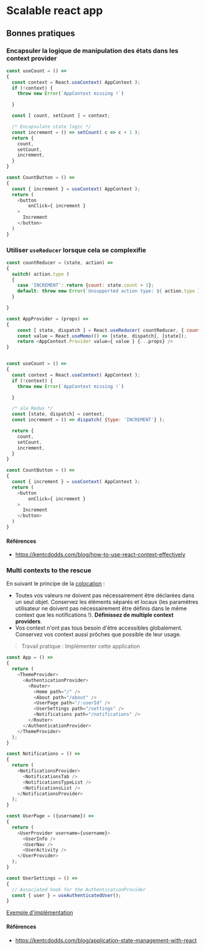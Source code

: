 # Scalable react app

## Bonnes pratiques
### Encapsuler la logique de manipulation des états dans les context provider

```js
const useCount = () =>
{
  const context = React.useContext( AppContext );
  if (!context) {
    throw new Error(`AppContext missing !`)

  }

  const [ count, setCount ] = context;

  /* Encapsulate state logic */
  const increment = () => setCount( c => c + 1 );
  return {
    count,
    setCount,
    increment,
  }
}

const CountButton = () =>
{
  const { increment } = useContext( AppContext );
  return (
    <button
    	onClick={ increment }
    >
      Increment
    </button>
  )
}
```

### Utiliser `useReducer` lorsque cela se complexifie

```js
const countReducer = (state, action) =>
{
  switch( action.type )
  {
    case 'INCREMENT': return {count: state.count + 1};
    default: throw new Error(`Unsupported action type: ${ action.type }`);
  }

}

const AppProvider = (props) =>
{
	const [ state, dispatch ] = React.useReducer( countReducer, { count: 0 } );
	const value = React.useMemo(() => [state, dispatch], [state]);
	return <AppContext.Provider value={ value } {...props} />
}


const useCount = () =>
{
  const context = React.useContext( AppContext );
  if (!context) {
    throw new Error(`AppContext missing !`)

  }

  /* ala Redux */
  const [state, dispatch] = context;
  const increment = () => dispatch( {type: 'INCREMENT'} );

  return {
    count,
    setCount,
    increment,
  }
}

const CountButton = () =>
{
  const { increment } = useContext( AppContext );
  return (
    <button
    	onClick={ increment }
    >
      Increment
    </button>
  )
}
```

#### Références
- https://kentcdodds.com/blog/how-to-use-react-context-effectively

### Multi contexts to the rescue
En suivant le principe de la [colocation](optim/README.md) :
- Toutes vos valeurs ne doivent pas nécessairement être déclarées dans un seul objet. Conservez les éléments séparés et locaux (les paramètres utilisateur ne doivent pas nécessairement être définis dans le même context que les notifications !). **Définissez de multiple context providers**.
- Vos context n'ont pas tous besoin d'être accessibles globalement. Conservez vos context aussi prôches que possible de leur usage.

> Travail pratique : Implémenter cette application

```js
const App = () =>
{
  return (
    <ThemeProvider>
      <AuthenticationProvider>
        <Router>
          <Home path="/" />
          <About path="/about" />
          <UserPage path="/:userId" />
          <UserSettings path="/settings" />
          <Notifications path="/notifications" />
        </Router>
      </AuthenticationProvider>
    </ThemeProvider>
  );
}

const Notifications = () =>
{
  return (
    <NotificationsProvider>
      <NotificationsTab />
      <NotificationsTypeList />
      <NotificationsList />
    </NotificationsProvider>
  );
}

const UserPage = ({username}) =>
{
  return (
    <UserProvider username={username}>
      <UserInfo />
      <UserNav />
      <UserActivity />
    </UserProvider>
  );
}

const UserSettings = () =>
{
  // Associated hook for the AuthenticationProvider
  const { user } = useAuthenticatedUser();
}
```

[Exemple d'implémentation](https://github.com/ninolam/context-api-exercice)

#### Références
- https://kentcdodds.com/blog/application-state-management-with-react

